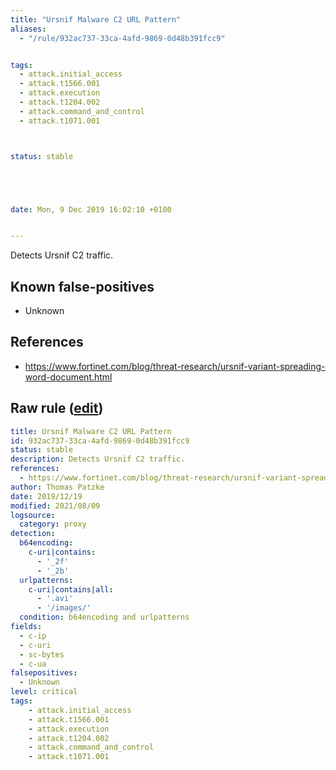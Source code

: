 ```yaml
---
title: "Ursnif Malware C2 URL Pattern"
aliases:
  - "/rule/932ac737-33ca-4afd-9869-0d48b391fcc9"


tags:
  - attack.initial_access
  - attack.t1566.001
  - attack.execution
  - attack.t1204.002
  - attack.command_and_control
  - attack.t1071.001



status: stable





date: Mon, 9 Dec 2019 16:02:10 +0100


---
```


Detects Ursnif C2 traffic.

<!--more-->


## Known false-positives

* Unknown



## References

* https://www.fortinet.com/blog/threat-research/ursnif-variant-spreading-word-document.html


## Raw rule ([edit](https://github.com/SigmaHQ/sigma/edit/master/rules/proxy/proxy_ursnif_malware_c2_url.yml))
```yaml
title: Ursnif Malware C2 URL Pattern
id: 932ac737-33ca-4afd-9869-0d48b391fcc9
status: stable
description: Detects Ursnif C2 traffic.
references:
  - https://www.fortinet.com/blog/threat-research/ursnif-variant-spreading-word-document.html
author: Thomas Patzke
date: 2019/12/19
modified: 2021/08/09
logsource:
  category: proxy
detection:
  b64encoding:
    c-uri|contains:
      - '_2f'
      - '_2b'
  urlpatterns:
    c-uri|contains|all:
      - '.avi'
      - '/images/'
  condition: b64encoding and urlpatterns
fields:
  - c-ip
  - c-uri
  - sc-bytes
  - c-ua
falsepositives:
  - Unknown
level: critical
tags:
    - attack.initial_access
    - attack.t1566.001
    - attack.execution
    - attack.t1204.002
    - attack.command_and_control
    - attack.t1071.001

```
